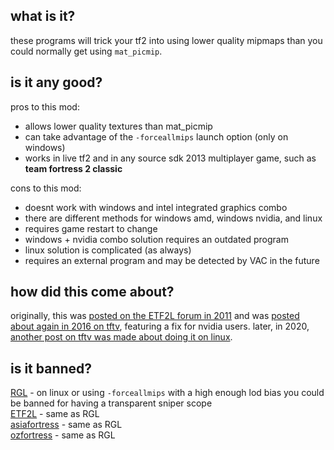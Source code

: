 <h2>what is it?</h2>

these programs will trick your tf2 into using lower quality mipmaps than you could normally get using `mat_picmip`. <br>
<h2>is it any good?</h2>

pros to this mod:<br>

* allows lower quality textures than mat_picmip
* can take advantage of the `-forceallmips` launch option (only on windows)
* works in live tf2 and in any source sdk 2013 multiplayer game, such as <b>team fortress 2 classic</b>

cons to this mod:<br>

* doesnt work with windows and intel integrated graphics combo
* there are different methods for windows amd, windows nvidia, and linux
* requires game restart to change
* windows + nvidia combo solution requires an outdated program
* linux solution is complicated (as always)
* requires an external program and may be detected by VAC in the future

<h2>how did this come about?</h2>

originally, this was [posted on the ETF2L forum in 2011](https://etf2l.org/forum/customise/topic-17728/page-1/) and was [posted about again in 2016 on tftv](https://www.teamfortress.tv/35876/get-quake-like-textures-high-lod-bias-again), featuring a fix for nvidia users. later, in 2020, [another post on tftv was made about doing it on linux](https://www.teamfortress.tv/55182/how-to-do-the-lod-thing-on-linux).<br>
<h2>is it banned?</h2>

[RGL](https://docs.google.com/document/d/1jfp2o6X4m0zdrX50kZ5YNsrvBANqxfDb-nEsRBb1wh0/view) - on linux or using `-forceallmips` with a high enough lod bias you could be banned for having a transparent sniper scope<br>
[ETF2L](https://etf2l.org/latest-rules-configs-updates/) - same as RGL<br>
[asiafortress](https://asiafortress.com/index.php?/forums/topic/5900-asiafortress-cup-18-rules/) - same as RGL<br>
[ozfortress](https://ozfortress.com/rules#6-Cheating-Exploits-and-Bans) - same as RGL<br>
